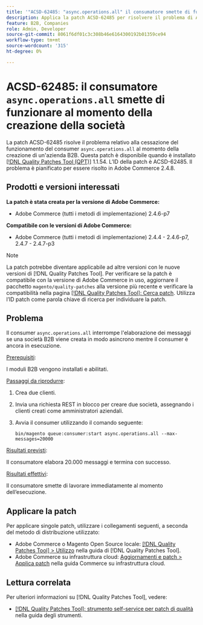 ```yaml
---
title: '"ACSD-62485: "async.operations.all" il consumatore smette di funzionare durante la creazione dell’azienda"'
description: Applica la patch ACSD-62485 per risolvere il problema di Adobe Commerce, in cui il consumatore "async.operations.all" smette di funzionare durante la creazione di un’azienda B2B.
feature: B2B, Companies
role: Admin, Developer
source-git-commit: 8061f6df01c3c308b46e6164300192b01359ce94
workflow-type: tm+mt
source-wordcount: '315'
ht-degree: 0%

---
```


# ACSD-62485: il consumatore `async.operations.all` smette di funzionare al momento della creazione della società

La patch ACSD-62485 risolve il problema relativo alla cessazione del funzionamento del consumer `async.operations.all` al momento della creazione di un&#39;azienda B2B. Questa patch è disponibile quando è installato [[!DNL Quality Patches Tool (QPT)]](/help/tools/quality-patches-tool/quality-patches-tool-to-self-serve-quality-patches.md) 1.1.54. L’ID della patch è ACSD-62485. Il problema è pianificato per essere risolto in Adobe Commerce 2.4.8.

## Prodotti e versioni interessati

**La patch è stata creata per la versione di Adobe Commerce:**

* Adobe Commerce (tutti i metodi di implementazione) 2.4.6-p7

**Compatibile con le versioni di Adobe Commerce:**

* Adobe Commerce (tutti i metodi di implementazione) 2.4.4 - 2.4.6-p7, 2.4.7 - 2.4.7-p3

>[!NOTE]
>
>La patch potrebbe diventare applicabile ad altre versioni con le nuove versioni di [!DNL Quality Patches Tool]. Per verificare se la patch è compatibile con la versione di Adobe Commerce in uso, aggiornare il pacchetto `magento/quality-patches` alla versione più recente e verificare la compatibilità nella pagina [[!DNL Quality Patches Tool]: Cerca patch](https://experienceleague.adobe.com/tools/commerce-quality-patches/index.html). Utilizza l’ID patch come parola chiave di ricerca per individuare la patch.

## Problema

Il consumer `async.operations.all` interrompe l&#39;elaborazione dei messaggi se una società B2B viene creata in modo asincrono mentre il consumer è ancora in esecuzione.

<u>Prerequisiti</u>:

I moduli B2B vengono installati e abilitati.

<u>Passaggi da riprodurre</u>:

1. Crea due clienti.
1. Invia una richiesta REST in blocco per creare due società, assegnando i clienti creati come amministratori aziendali.
1. Avvia il consumer utilizzando il comando seguente:

   ``` bin/magento queue:consumer:start async.operations.all --max-messages=20000 ```

<u>Risultati previsti</u>:

Il consumatore elabora 20.000 messaggi e termina con successo.

<u>Risultati effettivi</u>:

Il consumatore smette di lavorare immediatamente al momento dell’esecuzione.

## Applicare la patch

Per applicare singole patch, utilizzare i collegamenti seguenti, a seconda del metodo di distribuzione utilizzato:

* Adobe Commerce o Magento Open Source locale: [[!DNL Quality Patches Tool] > Utilizzo](/help/tools/quality-patches-tool/usage.md) nella guida di [!DNL Quality Patches Tool].
* Adobe Commerce su infrastruttura cloud: [Aggiornamenti e patch > Applica patch](https://experienceleague.adobe.com/docs/commerce-cloud-service/user-guide/develop/upgrade/apply-patches.html) nella guida Commerce su infrastruttura cloud.

## Lettura correlata

Per ulteriori informazioni su [!DNL Quality Patches Tool], vedere:

* [[!DNL Quality Patches Tool]: strumento self-service per patch di qualità](/help/tools/quality-patches-tool/quality-patches-tool-to-self-serve-quality-patches.md) nella guida degli strumenti.
